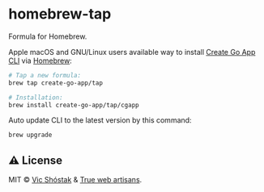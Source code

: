 # homebrew-tap

Formula for Homebrew.

Apple macOS and GNU/Linux users available way to install [Create Go App CLI](https://github.com/create-go-app/cli) via [Homebrew](https://brew.sh/):

```bash
# Tap a new formula:
brew tap create-go-app/tap

# Installation:
brew install create-go-app/tap/cgapp
```

Auto update CLI to the latest version by this command:

```bash
brew upgrade
```

## ⚠️ License

MIT &copy; [Vic Shóstak](https://github.com/koddr) & [True web artisans](https://github.com/truewebartisans).
